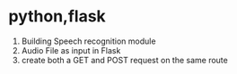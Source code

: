 # python,flask
1) Building Speech recognition module
2) Audio File as input in Flask
3) create both a GET and POST request on the same route
